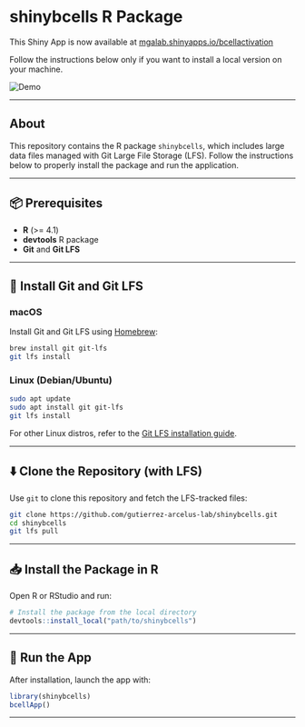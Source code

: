 # shinybcells R Package

This Shiny App is now available at [mgalab.shinyapps.io/bcellactivation](https://mgalab.shinyapps.io/bcellactivation/)

Follow the instructions below only if you want to install a local version on your machine.

![Demo](media/shinybcells_demo.gif)

---

## About

This repository contains the R package `shinybcells`, which includes large data files managed with Git Large File Storage (LFS). Follow the instructions below to properly install the package and run the application.

---

## 📦 Prerequisites

- **R** (>= 4.1)
- **devtools** R package
- **Git** and **Git LFS**

---

## 🔧 Install Git and Git LFS

### macOS

Install Git and Git LFS using [Homebrew](https://brew.sh/):

```bash
brew install git git-lfs
git lfs install
```

### Linux (Debian/Ubuntu)

```bash
sudo apt update
sudo apt install git git-lfs
git lfs install
```

For other Linux distros, refer to the [Git LFS installation guide](https://git-lfs.github.com/).

---

## ⬇️ Clone the Repository (with LFS)

Use `git` to clone this repository and fetch the LFS-tracked files:

```bash
git clone https://github.com/gutierrez-arcelus-lab/shinybcells.git
cd shinybcells
git lfs pull
```

---

## 📥 Install the Package in R

Open R or RStudio and run:

```r
# Install the package from the local directory
devtools::install_local("path/to/shinybcells")
```

---

## 🚀 Run the App

After installation, launch the app with:

```r
library(shinybcells)
bcellApp()
```

---

